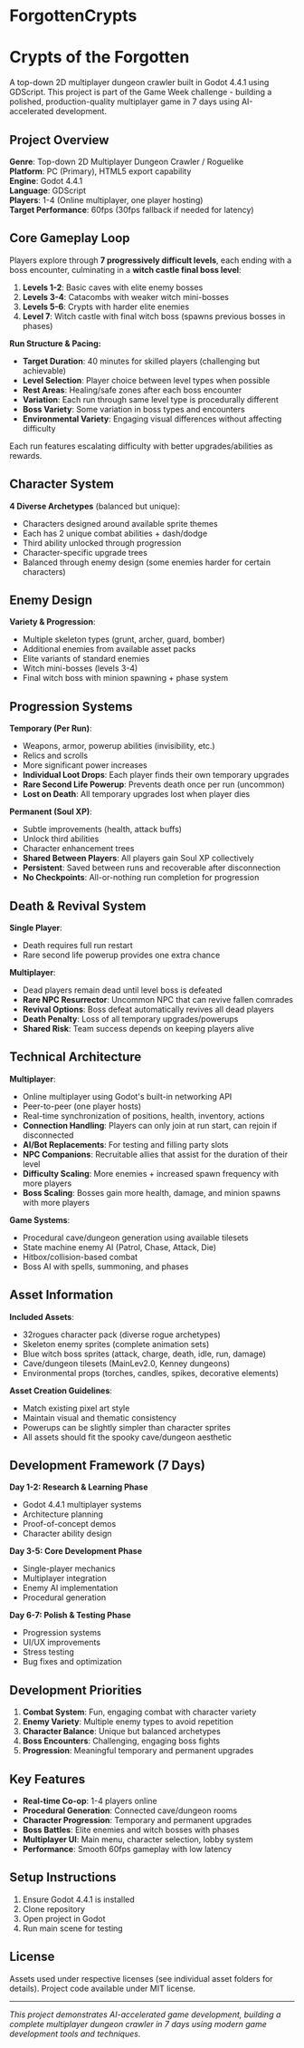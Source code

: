 # ForgottenCrypts

# Crypts of the Forgotten

A top-down 2D multiplayer dungeon crawler built in Godot 4.4.1 using GDScript. This project is part of the Game Week challenge - building a polished, production-quality multiplayer game in 7 days using AI-accelerated development.

## Project Overview

**Genre**: Top-down 2D Multiplayer Dungeon Crawler / Roguelike  
**Platform**: PC (Primary), HTML5 export capability  
**Engine**: Godot 4.4.1  
**Language**: GDScript  
**Players**: 1-4 (Online multiplayer, one player hosting)  
**Target Performance**: 60fps (30fps fallback if needed for latency)  

## Core Gameplay Loop

Players explore through **7 progressively difficult levels**, each ending with a boss encounter, culminating in a **witch castle final boss level**:

1. **Levels 1-2**: Basic caves with elite enemy bosses
2. **Levels 3-4**: Catacombs with weaker witch mini-bosses  
3. **Levels 5-6**: Crypts with harder elite enemies
4. **Level 7**: Witch castle with final witch boss (spawns previous bosses in phases)

**Run Structure & Pacing:**
- **Target Duration**: 40 minutes for skilled players (challenging but achievable)
- **Level Selection**: Player choice between level types when possible
- **Rest Areas**: Healing/safe zones after each boss encounter
- **Variation**: Each run through same level type is procedurally different
- **Boss Variety**: Some variation in boss types and encounters
- **Environmental Variety**: Engaging visual differences without affecting difficulty

Each run features escalating difficulty with better upgrades/abilities as rewards.

## Character System

**4 Diverse Archetypes** (balanced but unique):
- Characters designed around available sprite themes
- Each has 2 unique combat abilities + dash/dodge
- Third ability unlocked through progression
- Character-specific upgrade trees
- Balanced through enemy design (some enemies harder for certain characters)

## Enemy Design

**Variety & Progression**:
- Multiple skeleton types (grunt, archer, guard, bomber)
- Additional enemies from available asset packs
- Elite variants of standard enemies
- Witch mini-bosses (levels 3-4)
- Final witch boss with minion spawning + phase system

## Progression Systems

**Temporary (Per Run)**:
- Weapons, armor, powerup abilities (invisibility, etc.)
- Relics and scrolls
- More significant power increases
- **Individual Loot Drops**: Each player finds their own temporary upgrades
- **Rare Second Life Powerup**: Prevents death once per run (uncommon)
- **Lost on Death**: All temporary upgrades lost when player dies

**Permanent (Soul XP)**:
- Subtle improvements (health, attack buffs)  
- Unlock third abilities
- Character enhancement trees
- **Shared Between Players**: All players gain Soul XP collectively
- **Persistent**: Saved between runs and recoverable after disconnection
- **No Checkpoints**: All-or-nothing run completion for progression

## Death & Revival System

**Single Player**:
- Death requires full run restart
- Rare second life powerup provides one extra chance

**Multiplayer**:
- Dead players remain dead until level boss is defeated
- **Rare NPC Resurrector**: Uncommon NPC that can revive fallen comrades
- **Revival Options**: Boss defeat automatically revives all dead players
- **Death Penalty**: Loss of all temporary upgrades/powerups
- **Shared Risk**: Team success depends on keeping players alive

## Technical Architecture

**Multiplayer**: 
- Online multiplayer using Godot's built-in networking API
- Peer-to-peer (one player hosts)
- Real-time synchronization of positions, health, inventory, actions
- **Connection Handling**: Players can only join at run start, can rejoin if disconnected
- **AI/Bot Replacements**: For testing and filling party slots
- **NPC Companions**: Recruitable allies that assist for the duration of their level
- **Difficulty Scaling**: More enemies + increased spawn frequency with more players
- **Boss Scaling**: Bosses gain more health, damage, and minion spawns with more players

**Game Systems**:
- Procedural cave/dungeon generation using available tilesets
- State machine enemy AI (Patrol, Chase, Attack, Die)
- Hitbox/collision-based combat
- Boss AI with spells, summoning, and phases

## Asset Information

**Included Assets**:
- 32rogues character pack (diverse rogue archetypes)
- Skeleton enemy sprites (complete animation sets)
- Blue witch boss sprites (attack, charge, death, idle, run, damage)
- Cave/dungeon tilesets (MainLev2.0, Kenney dungeons)
- Environmental props (torches, candles, spikes, decorative elements)

**Asset Creation Guidelines**:
- Match existing pixel art style
- Maintain visual and thematic consistency
- Powerups can be slightly simpler than character sprites
- All assets should fit the spooky cave/dungeon aesthetic

## Development Framework (7 Days)

**Day 1-2: Research & Learning Phase**
- Godot 4.4.1 multiplayer systems
- Architecture planning
- Proof-of-concept demos
- Character ability design

**Day 3-5: Core Development Phase**
- Single-player mechanics
- Multiplayer integration
- Enemy AI implementation
- Procedural generation

**Day 6-7: Polish & Testing Phase**
- Progression systems
- UI/UX improvements
- Stress testing
- Bug fixes and optimization

## Development Priorities

1. **Combat System**: Fun, engaging combat with character variety
2. **Enemy Variety**: Multiple enemy types to avoid repetition
3. **Character Balance**: Unique but balanced archetypes
4. **Boss Encounters**: Challenging, engaging boss fights
5. **Progression**: Meaningful temporary and permanent upgrades

## Key Features

- **Real-time Co-op**: 1-4 players online
- **Procedural Generation**: Connected cave/dungeon rooms
- **Character Progression**: Temporary and permanent upgrades
- **Boss Battles**: Elite enemies and witch bosses with phases
- **Multiplayer UI**: Main menu, character selection, lobby system
- **Performance**: Smooth 60fps gameplay with low latency

## Setup Instructions

1. Ensure Godot 4.4.1 is installed
2. Clone repository
3. Open project in Godot
4. Run main scene for testing

## License

Assets used under respective licenses (see individual asset folders for details).
Project code available under MIT license.

---

*This project demonstrates AI-accelerated game development, building a complete multiplayer dungeon crawler in 7 days using modern game development tools and techniques.*
